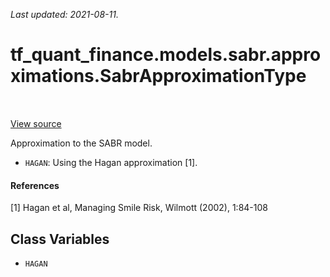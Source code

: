 <!--
This file is generated by a tool. Do not edit directly.
For open-source contributions the docs will be updated automatically.
-->

*Last updated: 2021-08-11.*

<div itemscope itemtype="http://developers.google.com/ReferenceObject">
<meta itemprop="name" content="tf_quant_finance.models.sabr.approximations.SabrApproximationType" />
<meta itemprop="path" content="Stable" />
<meta itemprop="property" content="HAGAN"/>
</div>

# tf_quant_finance.models.sabr.approximations.SabrApproximationType

<!-- Insert buttons and diff -->

<table class="tfo-notebook-buttons tfo-api" align="left">
</table>

<a target="_blank" href="https://github.com/google/tf-quant-finance/blob/master/tf_quant_finance/models/sabr/approximations/implied_volatility.py">View source</a>



Approximation to the SABR model.

<!-- Placeholder for "Used in" -->

* `HAGAN`: Using the Hagan approximation [1].

#### References
[1] Hagan et al, Managing Smile Risk, Wilmott (2002), 1:84-108

## Class Variables

* `HAGAN` <a id="HAGAN"></a>
